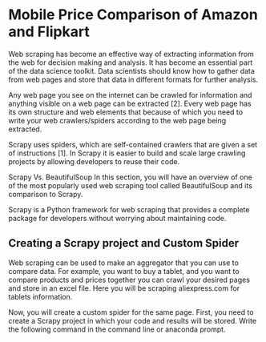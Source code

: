 # Mobile Price Comparison of Amazon and Flipkart


Web scraping has become an effective way of extracting information from the web for decision making and analysis. It has become an essential part of the data science toolkit. Data scientists should know how to gather data from web pages and store that data in different formats for further analysis.

Any web page you see on the internet can be crawled for information and anything visible on a web page can be extracted [2]. Every web page has its own structure and web elements that because of which you need to write your web crawlers/spiders according to the web page being extracted.

Scrapy uses spiders, which are self-contained crawlers that are given a set of instructions [1]. In Scrapy it is easier to build and scale large crawling projects by allowing developers to reuse their code.


Scrapy Vs. BeautifulSoup
In this section, you will have an overview of one of the most popularly used web scraping tool called BeautifulSoup and its comparison to Scrapy.

Scrapy is a Python framework for web scraping that provides a complete package for developers without worrying about maintaining code.

## Creating a Scrapy project and Custom Spider
Web scraping can be used to make an aggregator that you can use to compare data. For example, you want to buy a tablet, and you want to compare products and prices together you can crawl your desired pages and store in an excel file. Here you will be scraping aliexpress.com for tablets information.

Now, you will create a custom spider for the same page. First, you need to create a Scrapy project in which your code and results will be stored. Write the following command in the command line or anaconda prompt.
